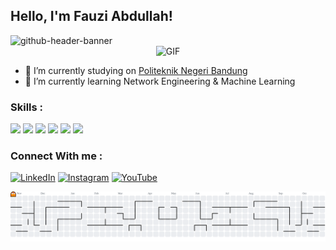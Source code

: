 ## Hello, I'm Fauzi Abdullah!
<img width="2125" height="575" alt="github-header-banner" src="https://github.com/user-attachments/assets/d7a1a74c-761f-46a5-b7d8-60c6a9306f51" />

<div align="center">
  <img src="https://media.giphy.com/media/v1.Y2lkPTc5MGI3NjExcWZtbHdjbmdmMmRvcmF3NnAzdmRxa2twMGJ6dHkxMWplaHBrdjZ6NiZlcD12MV9naWZzX3NlYXJjaCZjdD1n/8v6MRmBnqgjjejfbQv/giphy.gif" alt="GIF" />
</div>

- 🔭 I’m currently studying on [Politeknik Negeri Bandung](https://www.instagram.com/politekniknegeribandung/) 
- 🌱 I’m currently learning Network Engineering & Machine Learning

### Skills :
<img src="https://img.shields.io/badge/CISCO-1BA0D7?style=for-the-badge&logo=cisco&logoColor=white"/> <img src="https://img.shields.io/badge/Huawei-FF0000?style=for-the-badge&logo=huawei&logoColor=white"/> <img src="https://img.shields.io/badge/Python-FFD43B?style=for-the-badge&logo=python&logoColor=blue"/> <img src="https://img.shields.io/badge/Arduino-00979D?style=for-the-badge&logo=Arduino&logoColor=white"/> <img src="https://img.shields.io/badge/C-00599C?style=for-the-badge&logo=c&logoColor=white"/> <img src="https://img.shields.io/badge/C%2B%2B-00599C?style=for-the-badge&logo=c%2B%2B&logoColor=white"/>

### Connect With me :
[![LinkedIn](https://img.shields.io/badge/LinkedIn-0077B5?style=for-the-badge&logo=linkedin&logoColor=white)](https://www.linkedin.com/in/fauzi-abdullah-a577b6248/)
[![Instagram](https://img.shields.io/badge/Instagram-E4405F?style=for-the-badge&logo=instagram&logoColor=white)](https://www.instagram.com/oezie_/)
[![YouTube](https://img.shields.io/badge/YouTube-FF0000?style=for-the-badge&logo=youtube&logoColor=white)](https://www.youtube.com/@oezie8)


<picture>
  <source media="(prefers-color-scheme: dark)" srcset="https://raw.githubusercontent.com/oeziesan/oeziesan/output/pacman-contribution-graph-dark.svg">
  <source media="(prefers-color-scheme: light)" srcset="https://raw.githubusercontent.com/oeziesan/oeziesan/output/pacman-contribution-graph.svg">
  <img alt="pacman contribution graph" src="https://raw.githubusercontent.com/oeziesan/oeziesan/output/pacman-contribution-graph.svg">
</picture>
